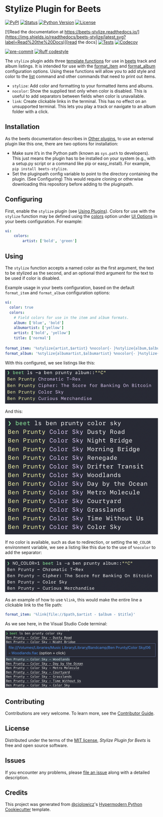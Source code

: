 # Stylize Plugin for Beets

[![PyPI](https://img.shields.io/pypi/v/beets-stylize.svg)][pypi status]
[![Status](https://img.shields.io/pypi/status/beets-stylize.svg)][pypi status]
[![Python Version](https://img.shields.io/pypi/pyversions/beets-stylize)][pypi status]
[![License](https://img.shields.io/pypi/l/beets-stylize)][license]

[![Read the documentation at https://beets-stylize.readthedocs.io/](https://img.shields.io/readthedocs/beets-stylize/latest.svg?label=Read%20the%20Docs)][read the docs]
[![Tests](https://github.com/kergoth/beets-stylize/workflows/Tests/badge.svg)][tests]
[![Codecov](https://codecov.io/gh/kergoth/beets-stylize/branch/main/graph/badge.svg)][codecov]

[![pre-commit](https://img.shields.io/badge/pre--commit-enabled-brightgreen?logo=pre-commit&logoColor=white)][pre-commit]
[![Ruff codestyle][ruff badge]][ruff project]

[pypi status]: https://pypi.org/project/beets-stylize/
[read the docs]: https://beets-stylize.readthedocs.io/
[tests]: https://github.com/kergoth/beets-stylize/actions?workflow=Tests
[codecov]: https://app.codecov.io/gh/kergoth/beets-stylize
[pre-commit]: https://github.com/pre-commit/pre-commit
[ruff badge]: https://img.shields.io/endpoint?url=https://raw.githubusercontent.com/astral-sh/ruff/main/assets/badge/v2.json
[ruff project]: https://github.com/charliermarsh/ruff

The `stylize` plugin adds three [template functions][] for use in [beets][] track and album listings. It is intended for use with the [format_item][] and [format_album][] configuration options. Using these functions will allow you to add style and color to the [list][] command and other commands that need to print out items.

- `stylize`: Add color and formatting to your formatted items and albums.
- `nocolor`: Show the supplied text only when color is disabled. This is useful to add separators between fields when color is unavailable.
- `link`: Create clickable links in the terminal. This has no effect on an unsupported terminal. This lets you play a track or navigate to an album folder with a click.

## Installation

As the beets documentation describes in [Other plugins][], to use an external plugin like this one, there are two options for installation:

- Make sure it’s in the Python path (known as `sys.path` to developers). This just means the plugin has to be installed on your system (e.g., with a setup.py script or a command like pip or easy_install). For example, `pip install beets-stylize`.
- Set the pluginpath config variable to point to the directory containing the plugin. (See Configuring) This would require cloning or otherwise downloading this repository before adding to the pluginpath.

## Configuring

First, enable the `stylize` plugin (see [Using Plugins][]). Colors for use with the `stylize` function may be defined using the [colors][] option under [UI Options][] in your beets configuration. For example:

```yaml
ui:
    colors:
        artist: ['bold', 'green']
```

## Using

The `stylize` function accepts a named color as the first argument, the text to be stylized as the second, and an optional third argument for the text to be used if color is disabled.

Example usage in your beets configuration, based on the default `format_item` and `format_album` configuration options:

```yaml
ui:
  color: true
  colors:
    # Field colors for use in the item and album formats.
    album: ['blue', 'bold']
    albumartist: ['yellow']
    artist: ['bold', 'yellow']
    title: ['normal']

format_item: '%stylize{artist,$artist} %nocolor{- }%stylize{album,$album} %nocolor{- }%stylize{title,$title}'
format_album: '%stylize{albumartist,$albumartist} %nocolor{- }%stylize{album,$album}'
```

With this configured, we see listings like this:

![Album Listing][]

And this:

![Track Listing][]

If no color is available, such as due to redirection, or setting the `NO_COLOR` environment variable, we see a listing like this due to the use of `%nocolor` to add the separator:

![Nocolor Listing][]

As an example of how to use `%link`, this would make the entire line a clickable link to the file path:

```yaml
format_item: '%link{file://$path,$artist - $album - $title}'
```

As we see here, in the Visual Studio Code terminal:

![Link Listing][]

## Contributing

Contributions are very welcome.
To learn more, see the [Contributor Guide].

## License

Distributed under the terms of the [MIT license][license],
_Stylize Plugin for Beets_ is free and open source software.

## Issues

If you encounter any problems,
please [file an issue] along with a detailed description.

## Credits

This project was generated from [@cjolowicz]'s [Hypermodern Python Cookiecutter] template.

[template functions]: https://beets.readthedocs.io/en/stable/reference/pathformat.html#template-functions
[beets]: https://beets.readthedocs.io/en/stable/index.html
[path formats]: https://beets.readthedocs.io/en/stable/reference/pathformat.html
[format_item]: https://beets.readthedocs.io/en/stable/reference/config.html#id66
[format_album]: https://beets.readthedocs.io/en/stable/reference/config.html#id67
[list]: https://beets.readthedocs.io/en/stable/reference/cli.html#list-cmd
[Other Plugins]: https://beets.readthedocs.io/en/stable/plugins/index.html#other-plugins
[Using Plugins]: https://beets.readthedocs.io/en/stable/plugins/index.html#using-plugins
[colors]: https://beets.readthedocs.io/en/stable/reference/config.html#colors
[UI Options]: https://beets.readthedocs.io/en/stable/reference/config.html#id81
[@cjolowicz]: https://github.com/cjolowicz
[pypi]: https://pypi.org/
[hypermodern python cookiecutter]: https://github.com/cjolowicz/cookiecutter-hypermodern-python
[file an issue]: https://github.com/kergoth/beets-stylize/issues
[pip]: https://pip.pypa.io/

<!-- github-only -->

[Track listing]: ./docs/images/track_listing.png
[Album listing]: ./docs/images/album_listing.png
[Nocolor listing]: ./docs/images/nocolor_listing.png
[Link listing]: ./docs/images/link_listing.png
[license]: https://github.com/kergoth/beets-stylize/blob/main/LICENSE
[contributor guide]: https://github.com/kergoth/beets-stylize/blob/main/CONTRIBUTING.md
[command-line reference]: https://beets-stylize.readthedocs.io/en/latest/usage.html
